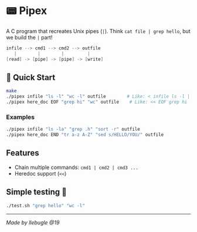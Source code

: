 # 📟 Pipex

A C program that recreates Unix pipes (`|`). Think `cat file | grep hello`, but we build the `|` part!

```c
infile --> cmd1 --> cmd2 --> outfile
   |        |        |         |
[read] -> [pipe] -> [pipe] -> [write]
```

## 🚀 Quick Start

```bash
make
./pipex infile "ls -l" "wc -l" outfile        # Like: < infile ls -l | wc -l > outfile
./pipex here_doc EOF "grep hi" "wc" outfile    # Like: << EOF grep hi | wc >> outfile
```

### Examples

```bash
./pipex infile "ls -la" "grep .h" "sort -r" outfile
./pipex here_doc END "tr a-z A-Z" "sed s/HELLO/YOU/" outfile
```

## Features

- Chain multiple commands: `cmd1 | cmd2 | cmd3 ...`
- Heredoc support (`<<`)

## Simple testing 🧪
```bash
./test.sh "grep hello" "wc -l"
```

---
*Made by llebugle @19*